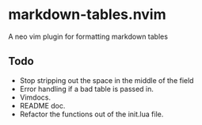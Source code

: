 # markdown-tables.nvim
A neo vim plugin for formatting markdown tables

## Todo

- Stop stripping out the space in the middle of the field
- Error handling if a bad table is passed in.
- Vimdocs.
- README doc.
- Refactor the functions out of the init.lua file.

